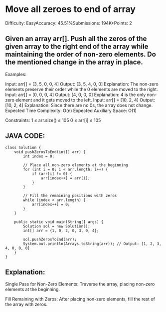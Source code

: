 # Move all zeroes to end of array
Difficulty: EasyAccuracy: 45.51%Submissions: 194K+Points: 2
## Given an array arr[]. Push all the zeros of the given array to the right end of the array while maintaining the order of non-zero elements. Do the mentioned change in the array in place.

Examples:

Input: arr[] = [3, 5, 0, 0, 4]
Output: [3, 5, 4, 0, 0]
Explanation: The non-zero elements preserve their order while the 0 elements are moved to the right.
Input: arr[] = [0, 0, 0, 4]
Output: [4, 0, 0, 0]
Explanation: 4 is the only non-zero element and it gets moved to the left.
Input: arr[] = [10, 2, 4]
Output: [10, 2, 4]
Explanation: Since there are no 0s, the array does not change.
Expected Time Complexity: O(n)
Expected Auxiliary Space: O(1)

Constraints:
1 ≤ arr.size() ≤ 105
0 ≤ arr[i] ≤ 105

## JAVA CODE:
```
class Solution {
    void pushZerosToEnd(int[] arr) {
        int index = 0;
        
        // Place all non-zero elements at the beginning
        for (int i = 0; i < arr.length; i++) {
            if (arr[i] != 0) {
                arr[index++] = arr[i];
            }
        }
        
        // Fill the remaining positions with zeros
        while (index < arr.length) {
            arr[index++] = 0;
        }
    }

    public static void main(String[] args) {
        Solution sol = new Solution();
        int[] arr = {1, 0, 2, 0, 3, 0, 4};
        
        sol.pushZerosToEnd(arr);
        System.out.println(Arrays.toString(arr)); // Output: [1, 2, 3, 4, 0, 0, 0]
    }
}

```
## Explanation:
Single Pass for Non-Zero Elements: Traverse the array, placing non-zero elements at the beginning.

Fill Remaining with Zeros: After placing non-zero elements, fill the rest of the array with zeros.
